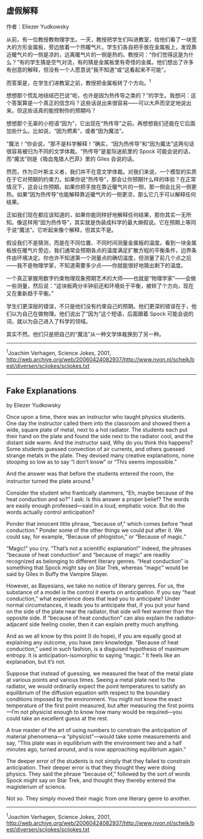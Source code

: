 ## 虚假解释

作者：Eliezer Yudkowsky

从前，有一位教授教物理学生。一天，教授把学生们叫进教室，给他们看了一块宽大的方形金属板，旁边放着一个热暖气片。学生们各自把手放在金属板上，发现靠近暖气片的一侧是凉的，远离暖气片的一侧是热的。教授问：“你们觉得这是为什么？”有的学生猜是空气对流，有的猜是金属板里有奇怪的金属。他们想出了许多有创意的解释，但没有一个人愿意说“我不知道”或“这看起来不可能”。

而答案是，在学生们进教室之前，教授把金属板转了个方向。<sup>1</sup>

想想那个慌乱地结结巴巴说“呃，也许是因为热传导之类的？”的学生。我想问：这个答案算是一个真正的信念吗？这些话说出来很容易——可以大声而坚定地说出来。但这些话真的能控制你的预期吗？

想想那个无辜的小短语“因为”，它出现在“热传导”之前。再想想我们还能在它后面加些什么。比如说，“因为燃素”，或者“因为魔法”。

“魔法！”你会说，“那不是科学解释！”确实，“因为热传导”和“因为魔法”这两句话很容易被归为不同的文学体裁。“热传导”是星际迷航里的 Spock 可能会说的话，而“魔法”则是《吸血鬼猎人巴菲》里的 Giles 会说的话。

然而，作为贝叶斯主义者，我们并不在意文学体裁。对我们来说，一个模型的实质在于它对预期的约束力。如果你说“热传导”，那会让你预期什么样的体验？在正常情况下，这会让你预期，如果你把手放在靠近暖气片的一侧，那一侧会比另一侧更热。如果“因为热传导”也能解释靠近暖气片的一侧更凉，那么它几乎可以解释任何结果。

正如我们现在都应该知道的，如果你能同样好地解释任何结果，那你其实一无所知。像这样用“因为热传导”，其实就是伪装成科学的最大熵假说。它在预期上等同于说“魔法”。它听起来像个解释，但其实不是。

假设我们不是猜测，而是在不同位置、不同时间测量金属板的温度。看到一块金属板放在暖气片旁边，我们通常会预期各点的温度满足扩散方程的平衡条件，边界条件由环境决定。你也许不知道第一个测量点的确切温度，但测量了前几个点之后——我不是物理学家，不知道需要多少点——你就能很好地猜出剩下的温度。

一个真正掌握用数字约束物理现象预期艺术的大师——也就是“物理学家”——会做一些测量，然后说：“这块板两分半钟前还和环境处于平衡，被转了个方向，现在又在重新趋于平衡。”

学生们更深层的错误，不只是他们没有约束自己的预期。他们更深的错误在于，他们以为自己在做物理。他们说出了“因为”这个短语，后面跟着 Spock 可能会说的词，就以为自己进入了科学的领域。

其实不然。他们只是把自己的“魔法”从一种文学体裁换到了另一种。

---

<sup>1</sup>Joachim Verhagen, Science Jokes, 2001, http://web.archive.org/web/20060424082937/http://www.nvon.nl/scheik/best/diversen/scijokes/scijokes.txt

---

## Fake Explanations

by Eliezer Yudkowsky

Once upon a time, there was an instructor who taught physics students. One day the instructor called them into the classroom and showed them a wide, square plate of metal, next to a hot radiator. The students each put their hand on the plate and found the side next to the radiator cool, and the distant side warm. And the instructor said, Why do you think this happens? Some students guessed convection of air currents, and others guessed strange metals in the plate. They devised many creative explanations, none stooping so low as to say “I don’t know” or “This seems impossible.”

And the answer was that before the students entered the room, the instructor turned the plate around.<sup>1</sup>

Consider the student who frantically stammers, “Eh, maybe because of the heat conduction and so?” I ask: Is this answer a proper belief? The words are easily enough professed—said in a loud, emphatic voice. But do the words actually control anticipation?

Ponder that innocent little phrase, “because of,” which comes before “heat conduction.” Ponder some of the other things we could put after it. We could say, for example, “Because of phlogiston,” or “Because of magic.”

“Magic!” you cry. “That’s not a scientific explanation!” Indeed, the phrases “because of heat conduction” and “because of magic” are readily recognized as belonging to different literary genres. “Heat conduction” is something that Spock might say on Star Trek, whereas “magic” would be said by Giles in Buffy the Vampire Slayer.

However, as Bayesians, we take no notice of literary genres. For us, the substance of a model is the control it exerts on anticipation. If you say “heat conduction,” what experience does that lead you to anticipate? Under normal circumstances, it leads you to anticipate that, if you put your hand on the side of the plate near the radiator, that side will feel warmer than the opposite side. If “because of heat conduction” can also explain the radiator-adjacent side feeling cooler, then it can explain pretty much anything.

And as we all know by this point (I do hope), if you are equally good at explaining any outcome, you have zero knowledge. “Because of heat conduction,” used in such fashion, is a disguised hypothesis of maximum entropy. It is anticipation-isomorphic to saying “magic.” It feels like an explanation, but it’s not.

Suppose that instead of guessing, we measured the heat of the metal plate at various points and various times. Seeing a metal plate next to the radiator, we would ordinarily expect the point temperatures to satisfy an equilibrium of the diffusion equation with respect to the boundary conditions imposed by the environment. You might not know the exact temperature of the first point measured, but after measuring the first points—I’m not physicist enough to know how many would be required—you could take an excellent guess at the rest.

A true master of the art of using numbers to constrain the anticipation of material phenomena—a “physicist”—would take some measurements and say, “This plate was in equilibrium with the environment two and a half minutes ago, turned around, and is now approaching equilibrium again.”

The deeper error of the students is not simply that they failed to constrain anticipation. Their deeper error is that they thought they were doing physics. They said the phrase “because of,” followed by the sort of words Spock might say on Star Trek, and thought they thereby entered the magisterium of science.

Not so. They simply moved their magic from one literary genre to another.

---

<sup>1</sup>Joachim Verhagen, Science Jokes, 2001, http://web.archive.org/web/20060424082937/http://www.nvon.nl/scheik/best/diversen/scijokes/scijokes.txt